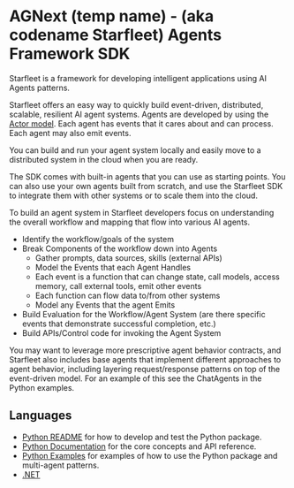 # AGNext (temp name) - (aka codename Starfleet) Agents Framework SDK

Starfleet is a framework for developing intelligent applications using AI Agents patterns.

Starfleet offers an easy way to quickly build event-driven, distributed, scalable, resilient AI agent systems. Agents are developed by using the [Actor model](https://en.wikipedia.org/wiki/Actor_model). Each agent has events that it cares about and can process. Each agent may also emit events.

You can build and run your agent system locally and easily move to a distributed system in the cloud when you are ready.

The SDK comes with built-in agents that you can use as starting points. You can also use your own agents built from scratch, and use the Starfleet SDK to integrate them with other systems or to scale them into the cloud.

To build an agent system in Starfleet developers focus on understanding the overall workflow and mapping that flow into various AI agents.

- Identify the workflow/goals of the system
- Break Components of the workflow down into Agents
  - Gather prompts, data sources, skills (external APIs)
  - Model the Events that each Agent Handles
  - Each event is a function that can change state, call models, access memory, call external tools, emit other events
  - Each function can flow data to/from other systems
  - Model any Events that the agent Emits
- Build Evaluation for the Workflow/Agent System (are there specific events that demonstrate successful completion, etc.)
- Build APIs/Control code for invoking the Agent System

You may want to leverage more prescriptive agent behavior contracts, and Starfleet also includes base agents that implement different approaches to agent behavior, including layering request/response patterns on top of the event-driven model. For an example of this see the ChatAgents in the Python examples.

## Languages

- [Python README](https://github.com/microsoft/agnext/tree/main/python/README.md) for how to develop and test the Python package.
- [Python Documentation](http://microsoft.github.io/agnext) for the core concepts and API reference.
- [Python Examples](https://github.com/microsoft/agnext/tree/main/python/examples) for examples of how to use the Python package and multi-agent patterns.
- [.NET](https://github.com/microsoft/agnext/tree/main/dotnet)
